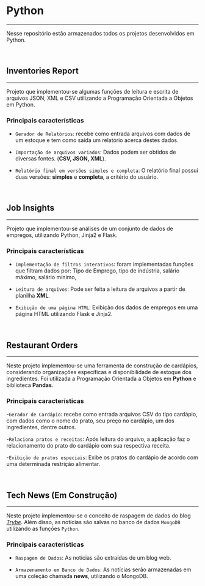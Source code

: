 # Python
---

Nesse repositório estão armazenados todos os projetos desenvolvidos em Python.

<br>

## Inventories Report
---

Projeto que implementou-se algumas funções de leitura e escrita de arquivos JSON, XML e CSV utilizando a Programação Orientada a Objetos em Python.

### Principais características

- `Gerador de Relatórios`: recebe como entrada arquivos com dados de um estoque e tem como saída um relatório acerca destes dados.

- `Importação de arquivos variados`: Dados podem ser obtidos de diversas fontes. (**CSV, JSON, XML**).

- `Relatório final em versões simples e completa`: O relatório final possui duas versões: **simples** e **completa**, a critério do usuário.

<br>

## Job Insights
---

Projeto que implementou-se análises de um conjunto de dados de empregos, utilizando Python, Jinja2 e Flask.

### Principais características

- `Implementação de filtros interativos`: foram implementadas funções que filtram dados por: Tipo de Emprego, tipo de indústria, salário máximo, salário mínimo,  

- `Leitura de arquivos`: Pode ser feita a leitura de arquivos a partir de planilha **XML**.

- `Exibição de uma página HTML`: Exibição dos dados de empregos em uma página HTML utilizando Flask e Jinja2. 

<br>

## Restaurant Orders
---

Neste projeto implementou-se uma ferramenta de construção de cardápios, considerando organizações específicas e disponibilidade de estoque dos ingredientes. Foi utilizada a Programação Orientada a Objetos em **Python** e biblioteca **Pandas**.

### Principais características

-`Gerador de Cardápio`: recebe como entrada arquivos CSV do tipo cardápio, com dados como o nome do prato, seu preço no cardápio, um dos ingredientes, dentre outros.

-`Relaciona pratos e receitas`: Após leitura do arquivo, a aplicação faz o relacionamento do prato do cardápio com sua respectiva receita.

-`Exibição de pratos especiais`: Exibe os pratos do cardápio de acordo com uma determinada restrição alimentar.

<br>

## Tech News (Em Construção)
---

Neste projeto implementou-se o conceito de raspagem de dados do blog [_Trybe_](https://blog.betrybe.com). Além disso, as notícias são salvas no banco de dados `MongoDB` utilizando as funções `Python`.

### Principais características

- `Raspagem de Dados`: As notícias são extraídas de um blog web.

- `Armazenamento em Banco de Dados`: As notícias serão armazenadas em uma coleção chamada **news**, utilizando o MongoDB.

<br>